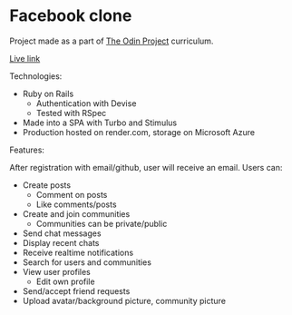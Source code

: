 # Facebook clone

Project made as a part of [The Odin Project](https://www.theodinproject.com/lessons/ruby-on-rails-rails-final-project) curriculum.

[Live link](https://fbclone-5ndy.onrender.com/)

Technologies:

- Ruby on Rails
  - Authentication with Devise
  - Tested with RSpec
- Made into a SPA with Turbo and Stimulus
- Production hosted on render.com, storage on Microsoft Azure

Features:

After registration with email/github, user will receive an email. Users can:

- Create posts
  - Comment on posts
  - Like comments/posts
- Create and join communities
  - Communities can be private/public
- Send chat messages
- Display recent chats
- Receive realtime notifications
- Search for users and communities
- View user profiles
  - Edit own profile
- Send/accept friend requests
- Upload avatar/background picture, community picture
